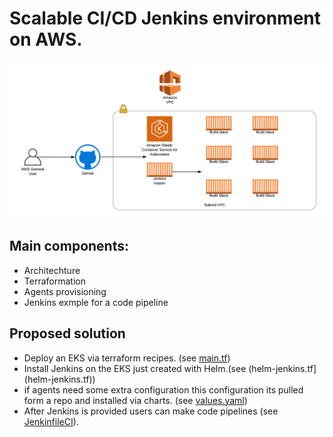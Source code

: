 # Scalable CI/CD Jenkins environment on AWS.

![](JenkinsDistributed.png)

## Main components:

* Architechture
* Terraformation
* Agents provisioning
* Jenkins exmple for a code pipeline


## Proposed solution 

* Deploy an EKS via terraform recipes. (see [main.tf](main.tf))
* Install Jenkins on the EKS just created with Helm.(see (helm-jenkins.tf](helm-jenkins.tf))
* if agents need some extra configuration this configuration
its pulled form a repo and installed via charts. (see [values.yaml](values.yaml))
* After Jenkins is provided users can make code pipelines 
(see [JenkinfileCI](JenkinfileCI)).



 

